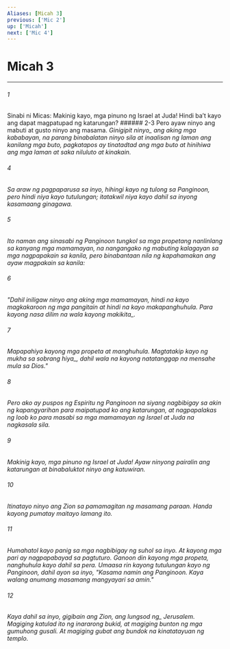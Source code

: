 ```yaml
---
Aliases: [Micah 3]
previous: ['Mic 2']
up: ['Micah']
next: ['Mic 4']
---
```

# Micah 3

***






















###### 1 










Sinabi ni Micas: Makinig kayo, mga pinuno ng Israel at Juda! Hindi baʼt kayo ang dapat magpatupad ng katarungan? ###### 2-3 Pero ayaw ninyo ang mabuti at gusto ninyo ang masama. <i class="trans-change">Ginigipit ninyo_ ang aking mga kababayan, na parang binabalatan ninyo sila at inaalisan ng laman ang kanilang mga buto, pagkatapos ay tinatadtad ang mga buto at hinihiwa ang mga laman at saka niluluto at kinakain. 





















###### 4 










Sa araw ng pagpaparusa sa inyo, hihingi kayo ng tulong sa Panginoon, pero hindi niya kayo tutulungan; itatakwil niya kayo dahil sa inyong kasamaang ginagawa. 





















###### 5 










Ito naman ang sinasabi ng Panginoon tungkol sa mga propetang nanlinlang sa kanyang mga mamamayan, na nangangako ng mabuting kalagayan sa mga nagpapakain sa kanila, pero binabantaan nila ng kapahamakan ang ayaw magpakain sa kanila: 





















###### 6 










"Dahil iniligaw ninyo ang aking mga mamamayan, hindi na kayo magkakaroon ng mga pangitain at hindi na kayo makapanghuhula. Para kayong nasa dilim <i class="trans-change">na wala kayong makikita_. 





















###### 7 










Mapapahiya kayong mga propeta at manghuhula. Magtatakip kayo ng mukha <i class="trans-change">sa sobrang hiya_, dahil wala na kayong natatanggap na mensahe mula sa Dios." 





















###### 8 










Pero ako ay puspos ng Espiritu ng Panginoon na siyang nagbibigay sa akin ng kapangyarihan para maipatupad ko ang katarungan, at nagpapalakas ng loob ko para masabi sa mga mamamayan ng Israel at Juda na nagkasala sila. 





















###### 9 










Makinig kayo, mga pinuno ng Israel at Juda! Ayaw ninyong pairalin ang katarungan at binabaluktot ninyo ang katuwiran. 





















###### 10 










Itinatayo ninyo ang Zion sa pamamagitan ng masamang paraan. Handa kayong pumatay maitayo lamang ito. 





















###### 11 










Humahatol kayo panig sa mga nagbibigay ng suhol sa inyo. At kayong mga pari ay nagpapabayad sa pagtuturo. Ganoon din kayong mga propeta, nanghuhula kayo dahil sa pera. Umaasa rin kayong tutulungan kayo ng Panginoon, dahil ayon sa inyo, "Kasama namin ang Panginoon. Kaya walang anumang masamang mangyayari sa amin." 





















###### 12 










Kaya dahil sa inyo, gigibain ang Zion, ang <i class="trans-change">lungsod ng_ Jerusalem. Magiging katulad ito ng inararong bukid, at magiging bunton ng mga gumuhong gusali. At magiging gubat ang bundok na kinatatayuan ng templo.
